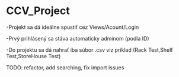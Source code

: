 # CCV_Project

-Projekt sa dá ideálne spustiť cez Views/Acount/Login

-Prvý prihlásený sa stáva automaticky adminom (podla ID)

-Do projektu sa dá nahrať iba súbor .csv viz príklad (Rack Test,Shelf Test,StoreHouse Test)

TODO: refactor, add searching, fix import issues
